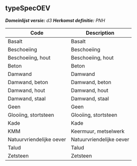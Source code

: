 ## typeSpecOEV

*__Domeinlijst versie:__ d3*
*__Herkomst definitie:__ PNH*

|__Code__ |__Description__	|
|	---	|	---	|
| Basalt | Basalt |
| Beschoeiing | Beschoeiing |
| Beschoeiing, hout | Beschoeiing, hout |
| Beton | Beton |
| Damwand | Damwand |
| Damwand, beton | Damwand, beton |
| Damwand, hout | Damwand, hout |
| Damwand, staal | Damwand, staal |
| Geen | Geen |
| Glooiing, stortsteen | Glooiing, stortsteen |
| Kade | Kade |
| KMM | Keermuur, metselwerk |
| Natuurvriendelijke oever | Natuurvriendelijke oever |
| Talud | Talud |
| Zetsteen | Zetsteen |
